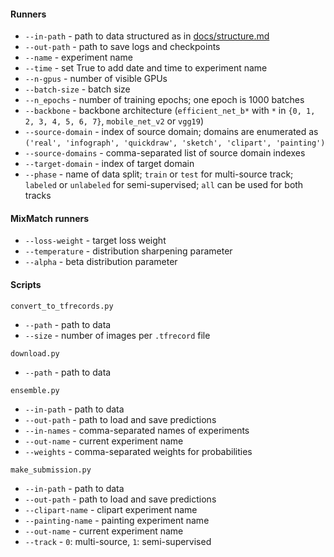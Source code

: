 #### Runners

* `--in-path` - path to data structured as in [docs/structure.md](docs/structure.md)
* `--out-path` - path to save logs and checkpoints
* `--name` - experiment name
* `--time` - set True to add date and time to experiment name
* `--n-gpus` - number of visible GPUs
* `--batch-size` - batch size
* `--n_epochs` - number of training epochs; one epoch is 1000 batches
* `--backbone` - backbone architecture (`efficient_net_b*` with `*` in `{0, 1, 2, 3, 4, 5, 6, 7}`,
  `mobile_net_v2` or `vgg19`)
* `--source-domain` - index of source domain; domains are enumerated as 
  `('real', 'infograph', 'quickdraw', 'sketch', 'clipart', 'painting')`
* `--source-domains` - comma-separated list of source domain indexes
* `--target-domain` - index of target domain
* `--phase` - name of data split; `train` or `test` for multi-source track; 
  `labeled` or `unlabeled` for semi-supervised; `all` can be used for both tracks
  
#### MixMatch runners

* `--loss-weight` - target loss weight
* `--temperature` - distribution sharpening parameter
* `--alpha` - beta distribution parameter

#### Scripts

`convert_to_tfrecords.py`
* `--path` - path to data
* `--size` - number of images per `.tfrecord` file

`download.py`
* `--path` - path to data

`ensemble.py`
* `--in-path` - path to data
* `--out-path` - path to load and save predictions
* `--in-names` - comma-separated names of experiments
* `--out-name` - current experiment name
* `--weights` - comma-separated weights for probabilities

`make_submission.py`
* `--in-path` - path to data
* `--out-path` - path to load and save predictions
* `--clipart-name` - clipart experiment name
* `--painting-name` - painting experiment name
* `--out-name` - current experiment name
* `--track` - `0`: multi-source, `1`: semi-supervised